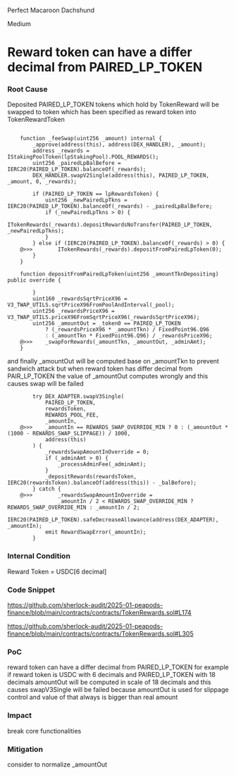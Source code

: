 Perfect Macaroon Dachshund

Medium

# Reward token can have a differ decimal from PAIRED_LP_TOKEN

### Root Cause

Deposited PAIRED_LP_TOKEN tokens which hold by TokenReward will be swapped to token which has been specified as reward token
into TokenRewardToken

```solidity

    function _feeSwap(uint256 _amount) internal {
        _approve(address(this), address(DEX_HANDLER), _amount);
        address _rewards = IStakingPoolToken(lpStakingPool).POOL_REWARDS();
        uint256 _pairedLpBalBefore = IERC20(PAIRED_LP_TOKEN).balanceOf(_rewards);
        DEX_HANDLER.swapV2Single(address(this), PAIRED_LP_TOKEN, _amount, 0, _rewards);

        if (PAIRED_LP_TOKEN == lpRewardsToken) {
            uint256 _newPairedLpTkns = IERC20(PAIRED_LP_TOKEN).balanceOf(_rewards) - _pairedLpBalBefore;
            if (_newPairedLpTkns > 0) {
                ITokenRewards(_rewards).depositRewardsNoTransfer(PAIRED_LP_TOKEN, _newPairedLpTkns);
            }
        } else if (IERC20(PAIRED_LP_TOKEN).balanceOf(_rewards) > 0) {
    @>>>        ITokenRewards(_rewards).depositFromPairedLpToken(0);
        }
    }

    function depositFromPairedLpToken(uint256 _amountTknDepositing) public override {

        }
        uint160 _rewardsSqrtPriceX96 = V3_TWAP_UTILS.sqrtPriceX96FromPoolAndInterval(_pool);
        uint256 _rewardsPriceX96 = V3_TWAP_UTILS.priceX96FromSqrtPriceX96(_rewardsSqrtPriceX96);
        uint256 _amountOut = _token0 == PAIRED_LP_TOKEN
            ? (_rewardsPriceX96 * _amountTkn) / FixedPoint96.Q96
            : (_amountTkn * FixedPoint96.Q96) / _rewardsPriceX96;
    @>>>    _swapForRewards(_amountTkn, _amountOut, _adminAmt);
    }
```
and finally _amountOut will be computed base on _amountTkn to prevent sandwich attack but when 
reward token has differ decimal from PAIR_LP_TOKEN the value of _amountOut computes wrongly and this causes swap will be failed

```solidity
        try DEX_ADAPTER.swapV3Single(
            PAIRED_LP_TOKEN,
            rewardsToken,
            REWARDS_POOL_FEE,
            _amountIn,
    @>>>    _amountIn == REWARDS_SWAP_OVERRIDE_MIN ? 0 : (_amountOut * (1000 - REWARDS_SWAP_SLIPPAGE)) / 1000,
            address(this)
        ) {
            _rewardsSwapAmountInOverride = 0;
            if (_adminAmt > 0) {
                _processAdminFee(_adminAmt);
            }
            _depositRewards(rewardsToken, IERC20(rewardsToken).balanceOf(address(this)) - _balBefore);
        } catch {
    @>>>        _rewardsSwapAmountInOverride =
                _amountIn / 2 < REWARDS_SWAP_OVERRIDE_MIN ? REWARDS_SWAP_OVERRIDE_MIN : _amountIn / 2;
            IERC20(PAIRED_LP_TOKEN).safeDecreaseAllowance(address(DEX_ADAPTER), _amountIn);
            emit RewardSwapError(_amountIn);
        }

```

### Internal Condition

Reward Token = USDC[6 decimal]

### Code Snippet

https://github.com/sherlock-audit/2025-01-peapods-finance/blob/main/contracts/contracts/TokenRewards.sol#L174

https://github.com/sherlock-audit/2025-01-peapods-finance/blob/main/contracts/contracts/TokenRewards.sol#L305

### PoC

reward token can have a differ decimal from PAIRED_LP_TOKEN for example if reward token is USDC with 6 decimals and PAIRED_LP_TOKEN with 18 decimals amountOut will be computed in scale of 18 decimals and this causes swapV3Single will be failed because amountOut is used for slippage control and value of that always is bigger than real amount

### Impact

break core functionalities

### Mitigation

consider to normalize _amountOut